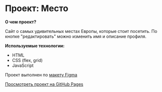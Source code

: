 # Проект: Место

__О чем проект?__

Сайт о самых удивительных местах Европы, которые стоит посетить.
По кнопке "редактировать" можно изменить имя и описание профиля.

__Используемые технологии:__
* HTML
* CSS (flex, grid)
* JavaScript

Проект выполнен по [макету Figma](https://www.figma.com/file/2cn9N9jSkmxD84oJik7xL7/JavaScript.-Sprint-4?node-id=0%3A1)

[Просмотреть проект на GitHub Pages](https://izabellapavlova.github.io/mesto/)
